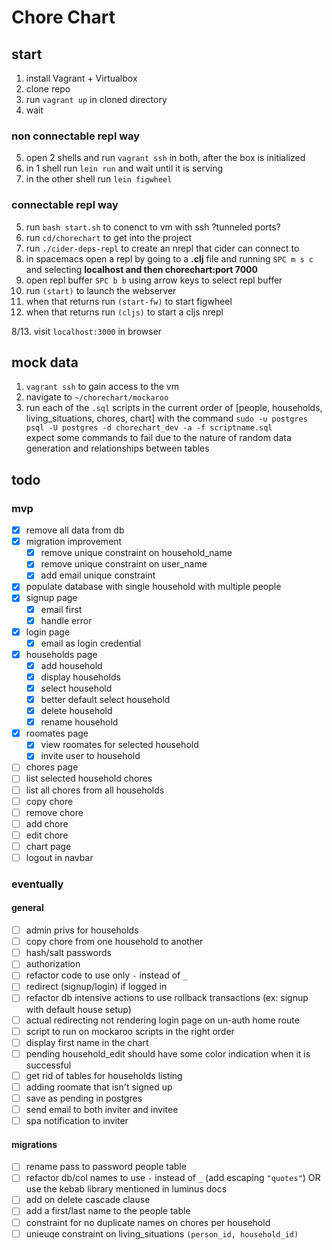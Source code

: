 # Chore Chart

## start

1. install Vagrant + Virtualbox 
2. clone repo
3. run `vagrant up` in cloned directory
4. wait

### non connectable repl way  
5. open 2 shells and run `vagrant ssh` in both, after the box is initialized  
6. in 1 shell run `lein run` and wait until it is serving  
7. in the other shell run `lein figwheel`  

### connectable repl way  
5. run `bash start.sh` to conenct to vm with ssh ?tunneled ports?  
6. run `cd/chorechart` to get into the project  
7. run `./cider-deps-repl` to create an nrepl that cider can connect to  
8. in spacemacs open a repl by going to a **.clj** file and running `SPC m s c` and selecting **localhost and  then chorechart:port 7000**  
9. open repl buffer `SPC b b` using arrow keys to select repl buffer  
10. run `(start)` to launch the webserver  
11. when that returns run `(start-fw)` to start figwheel  
12. when that returns run `(cljs)` to start a cljs nrepl  

8/13. visit `localhost:3000` in browser  

## mock data

1. `vagrant ssh` to gain access to the vm  
2. navigate to `~/chorechart/mockaroo`  
3. run each of the `.sql` scripts in the current order of [people, households, living_situations, chores, chart] 
with the command `sudo -u postgres psql -U postgres -d chorechart_dev -a -f scriptname.sql`  
expect some commands to fail due to the nature of random data generation and relationships between tables  

## todo

### mvp
 - [x] remove all data from db
 - [x] migration improvement
   - [x] remove unique constraint on household_name
   - [x] remove unique constraint on user_name
   - [x] add email unique constraint
 - [x] populate database with single household with multiple people
 - [x] signup page
   - [x] email first
   - [x] handle error
 - [x] login page
   - [x] email as login credential
 - [x] households page
   - [x] add household
   - [x] display households
   - [x] select household
   - [x] better default select household
   - [x] delete household
   - [x] rename household
 - [x] roomates page
   - [x] view roomates for selected household
   - [x] invite user to household
 - [ ] chores page
  - [ ] list selected household chores
  - [ ] list all chores from all households
  - [ ] copy chore
  - [ ] remove chore
  - [ ] add chore
  - [ ] edit chore
 - [ ] chart page
 - [ ] logout in navbar

### eventually

#### general
 - [ ] admin privs for households
 - [ ] copy chore from one household to another
 - [ ] hash/salt passwords
 - [ ] authorization
 - [ ] refactor code to use only `-` instead of `_`
 - [ ] redirect (signup/login) if logged in
 - [ ] refactor db intensive actions to use rollback transactions (ex: signup with default house setup)
 - [ ] actual redirecting not rendering login page on un-auth home route
 - [ ] script to run on mockaroo scripts in the right order 
 - [ ] display first name in the chart
 - [ ] pending household_edit should have some color indication when it is successful
 - [ ] get rid of tables for households listing
 - [ ] adding roomate that isn't signed up
  - [ ] save as pending in postgres
  - [ ] send email to both inviter and invitee
  - [ ] spa notification to inviter

#### migrations
 - [ ] rename pass to password people table
 - [ ] refactor db/col names to use `-` instead of `_` (add escaping `"quotes"`) OR use the kebab library mentioned in luminus docs
 - [ ] add on delete cascade clause
 - [ ] add a first/last name to the people table
 - [ ] constraint for no duplicate names on chores per household
 - [ ] unieuqe constraint on living_situations `(person_id, household_id)`
